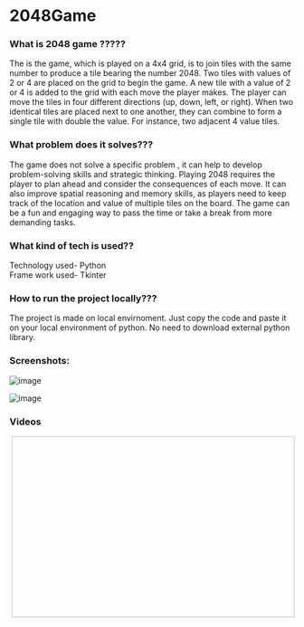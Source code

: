# 2048Game

### What is 2048 game ?????
The is the game, which is played on a 4x4 grid, is to join tiles with the same number to produce a tile bearing the number 2048. Two tiles with values of 2 or 4 are placed on the grid to begin the game.
A new tile with a value of 2 or 4 is added to the grid with each move the player makes. The player can move the tiles in four different directions (up, down, left, or right). When two identical tiles are placed next to one another, they can combine to form a single tile with double the value. For instance, two adjacent 4 value tiles.

### What problem does it solves???
The game does not solve a specific problem , it can help to develop problem-solving skills and strategic thinking. Playing 2048 requires the player to plan ahead and consider the consequences of each move. It can also improve spatial reasoning and memory skills, as players need to keep track of the location and value of multiple tiles on the board. The game can be a fun and engaging way to pass the time or take a break from more demanding tasks. 

### What kind of tech is used??
Technology used- Python  
Frame work used- Tkinter

### How to run the project locally???
The project is made on local envirnoment.
Just copy the code and paste it on your local environment of python. No need to download external python library.

### Screenshots:
![image](https://user-images.githubusercontent.com/72176692/225839342-331d33d9-a8e3-44cb-91fa-74aadd21bfd9.png)

![image](https://user-images.githubusercontent.com/72176692/225839611-a73b19d4-c668-411a-bedf-8312b73c77ef.png)

### Videos
<p><img align="right" tsrc="" width="500" height="320" /></p>
